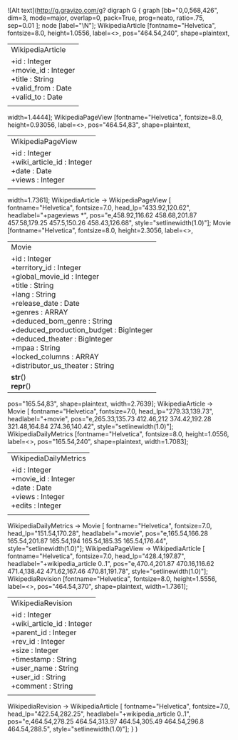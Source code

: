![Alt text](http://g.gravizo.com/g?
digraph G {
	graph [bb="0,0,568,426",
		dim=3,
		mode=major,
		overlap=0,
		pack=True,
		prog=neato,
		ratio=.75,
		sep=0.01
	];
	node [label="\N"];
	WikipediaArticle	 [fontname="Helvetica",
		fontsize=8.0,
		height=1.0556,
		label=<<TABLE CELLSPACING="0" CELLPADDING="1" BORDER="0" CELLBORDER="1" ALIGN="LEFT"><TR><TD><FONT POINT-SIZE="10">WikipediaArticle</FONT></TD></TR><TR><TD ALIGN="LEFT">+id : Integer<BR ALIGN="LEFT"/>+movie_id : Integer<BR ALIGN="LEFT"/>+title : String<BR ALIGN="LEFT"/>+valid_from : Date<BR ALIGN="LEFT"/>+valid_to : Date</TD></TR><TR><TD ALIGN="LEFT"></TD></TR></TABLE>>,
		pos="464.54,240",
		shape=plaintext,
		width=1.4444];
	WikipediaPageView	 [fontname="Helvetica",
		fontsize=8.0,
		height=0.93056,
		label=<<TABLE CELLSPACING="0" CELLPADDING="1" BORDER="0" CELLBORDER="1" ALIGN="LEFT"><TR><TD><FONT POINT-SIZE="10">WikipediaPageView</FONT></TD></TR><TR><TD ALIGN="LEFT">+id : Integer<BR ALIGN="LEFT"/>+wiki_article_id : Integer<BR ALIGN="LEFT"/>+date : Date<BR ALIGN="LEFT"/>+views : Integer</TD></TR><TR><TD ALIGN="LEFT"></TD></TR></TABLE>>,
		pos="464.54,83",
		shape=plaintext,
		width=1.7361];
	WikipediaArticle -> WikipediaPageView	 [
		fontname="Helvetica",
		fontsize=7.0,
		head_lp="433.92,120.62",
		headlabel="+pageviews *",
		pos="e,458.92,116.62 458.68,201.87 457.58,179.25 457.5,150.26 458.43,126.68",
		style="setlinewidth(1.0)"];
	Movie	 [fontname="Helvetica",
		fontsize=8.0,
		height=2.3056,
		label=<<TABLE CELLSPACING="0" CELLPADDING="1" BORDER="0" CELLBORDER="1" ALIGN="LEFT"><TR><TD><FONT POINT-SIZE="10">Movie</FONT></TD></TR><TR><TD ALIGN="LEFT">+id : Integer<BR ALIGN="LEFT"/>+territory_id : Integer<BR ALIGN="LEFT"/>+global_movie_id : Integer<BR ALIGN="LEFT"/>+title : String<BR ALIGN="LEFT"/>+lang : String<BR ALIGN="LEFT"/>+release_date : Date<BR ALIGN="LEFT"/>+genres : ARRAY<BR ALIGN="LEFT"/>+deduced_bom_genre : String<BR ALIGN="LEFT"/>+deduced_production_budget : BigInteger<BR ALIGN="LEFT"/>+deduced_theater : BigInteger<BR ALIGN="LEFT"/>+mpaa : String<BR ALIGN="LEFT"/>+locked_columns : ARRAY<BR ALIGN="LEFT"/>+distributor_us_theater : String</TD></TR><TR><TD ALIGN="LEFT">__str__()<BR ALIGN="LEFT"/>__repr__()</TD></TR></TABLE>>,
		pos="165.54,83",
		shape=plaintext,
		width=2.7639];
	WikipediaArticle -> Movie	 [
		fontname="Helvetica",
		fontsize=7.0,
		head_lp="279.33,139.73",
		headlabel="+movie",
		pos="e,265.33,135.73 412.46,212 374.42,192.28 321.48,164.84 274.36,140.42",
		style="setlinewidth(1.0)"];
	WikipediaDailyMetrics	 [fontname="Helvetica",
		fontsize=8.0,
		height=1.0556,
		label=<<TABLE CELLSPACING="0" CELLPADDING="1" BORDER="0" CELLBORDER="1" ALIGN="LEFT"><TR><TD><FONT POINT-SIZE="10">WikipediaDailyMetrics</FONT></TD></TR><TR><TD ALIGN="LEFT">+id : Integer<BR ALIGN="LEFT"/>+movie_id : Integer<BR ALIGN="LEFT"/>+date : Date<BR ALIGN="LEFT"/>+views : Integer<BR ALIGN="LEFT"/>+edits : Integer</TD></TR><TR><TD ALIGN="LEFT"></TD></TR></TABLE>>,
		pos="165.54,240",
		shape=plaintext,
		width=1.7083];
	WikipediaDailyMetrics -> Movie	 [
		fontname="Helvetica",
		fontsize=7.0,
		head_lp="151.54,170.28",
		headlabel="+movie",
		pos="e,165.54,166.28 165.54,201.87 165.54,194 165.54,185.35 165.54,176.44",
		style="setlinewidth(1.0)"];
	WikipediaPageView -> WikipediaArticle	 [
		fontname="Helvetica",
		fontsize=7.0,
		head_lp="428.4,197.87",
		headlabel="+wikipedia_article 0..1",
		pos="e,470.4,201.87 470.16,116.62 471.4,138.42 471.62,167.46 470.81,191.78",
		style="setlinewidth(1.0)"];
	WikipediaRevision	 [fontname="Helvetica",
		fontsize=8.0,
		height=1.5556,
		label=<<TABLE CELLSPACING="0" CELLPADDING="1" BORDER="0" CELLBORDER="1" ALIGN="LEFT"><TR><TD><FONT POINT-SIZE="10">WikipediaRevision</FONT></TD></TR><TR><TD ALIGN="LEFT">+id : Integer<BR ALIGN="LEFT"/>+wiki_article_id : Integer<BR ALIGN="LEFT"/>+parent_id : Integer<BR ALIGN="LEFT"/>+rev_id : Integer<BR ALIGN="LEFT"/>+size : Integer<BR ALIGN="LEFT"/>+timestamp : String<BR ALIGN="LEFT"/>+user_name : String<BR ALIGN="LEFT"/>+user_id : String<BR ALIGN="LEFT"/>+comment : String</TD></TR><TR><TD ALIGN="LEFT"></TD></TR></TABLE>>,
		pos="464.54,370",
		shape=plaintext,
		width=1.7361];
	WikipediaRevision -> WikipediaArticle	 [
		fontname="Helvetica",
		fontsize=7.0,
		head_lp="422.54,282.25",
		headlabel="+wikipedia_article 0..1",
		pos="e,464.54,278.25 464.54,313.97 464.54,305.49 464.54,296.8 464.54,288.5",
		style="setlinewidth(1.0)"];
}
)
